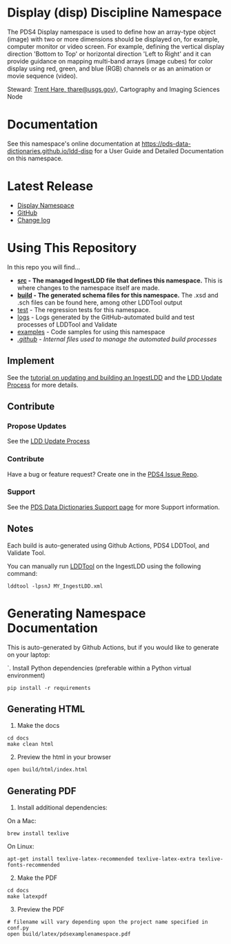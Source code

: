 # Display (disp) Discipline Namespace

The PDS4 Display namespace is used to define how an array-type object (image) with two or more dimensions should be displayed on, for example, computer monitor or video screen. For example, defining the vertical display direction 'Bottom to Top' or horizontal direction 'Left to Right' and it can provide guidance on mapping multi-band arrays (image cubes) for color display using red, green, and blue (RGB) channels or as an animation or movie sequence (video).

Steward: [Trent Hare, thare@usgs.gov](mailto:thare@usgs.gov)), Cartography and Imaging Sciences Node

# Documentation

See this namespace's online documentation at https://pds-data-dictionaries.github.io/ldd-disp for a User Guide and Detailed Documentation on this namespace.

# Latest Release

* [Display Namespace](https://pds.nasa.gov/datastandards/dictionaries/#disp)
* [GitHub](../../../releases/latest)
* [Change log](CHANGELOG.md)

# Using This Repository
In this repo you will find...
* **[src](src) - The managed IngestLDD file that defines this namespace.** This is where changes to the namespace itself are made.
* **[build](build) - The generated schema files for this namespace.** The .xsd and .sch files can be found here, among other LDDTool output
* [test](test) - The regression tests for this namespace.
* [logs](logs) - Logs generated by the GitHub-automated build and test processes of LDDTool and Validate
* [examples](examples) - Code samples for using this namespace
* _[.github](.github) - Internal files used to manage the automated build processes_

## Implement

See the [tutorial on updating and building an IngestLDD](https://pds-data-dictionaries.github.io/support/tutorials.html#ldd-update-and-build-tutorial) and the [LDD Update Process](https://pds-data-dictionaries.github.io/development/ldd-update.html) for more details.


## Contribute

### Propose Updates
See the [LDD Update Process](https://pds-data-dictionaries.github.io/development/ldd-update.html)


### Contribute
Have a bug or feature request? Create one in the [PDS4 Issue Repo](https://github.com/pds-data-dictionaries/PDS4-LDD-Issue-Repo/issues/new/choose).


### Support
See the [PDS Data Dictionaries Support page](https://pds-data-dictionaries.github.io/support/contribute.html) for more Support information.


## Notes
Each build is auto-generated using Github Actions, PDS4 LDDTool, and Validate Tool.

You can manually run [LDDTool](https://nasa-pds.github.io/pds4-information-model/model-lddtool/index.html) on the IngestLDD using the following command:

```
lddtool -lpsnJ MY_IngestLDD.xml
```

# Generating Namespace Documentation
This is auto-generated by Github Actions, but if you would like to generate on your laptop:

`. Install Python dependencies (preferable within a Python virtual environment)
```
pip install -r requirements
```

## Generating HTML

1. Make the docs
```
cd docs
make clean html
```

2. Preview the html in your browser
```
open build/html/index.html
```

## Generating PDF

1. Install additional dependencies:

On a Mac:
```
brew install texlive
```

On Linux:
```
apt-get install texlive-latex-recommended texlive-latex-extra texlive-fonts-recommended 
```

2. Make the PDF
```
cd docs
make latexpdf
```

3. Preview the PDF
```
# filename will vary depending upon the project name specified in conf.py
open build/latex/pdsexamplenamespace.pdf
```

